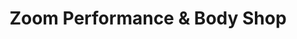 ---
title: "Zoom Performance & Body Shop"
url: /grand-prairie/zoom-performance-und-body-shop/
shop: Autowerkstatt
---